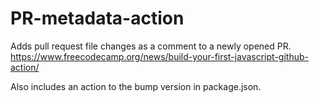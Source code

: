 # PR-metadata-action

Adds pull request file changes as a comment to a newly opened PR.
https://www.freecodecamp.org/news/build-your-first-javascript-github-action/

Also includes an action to the bump version in package.json.
